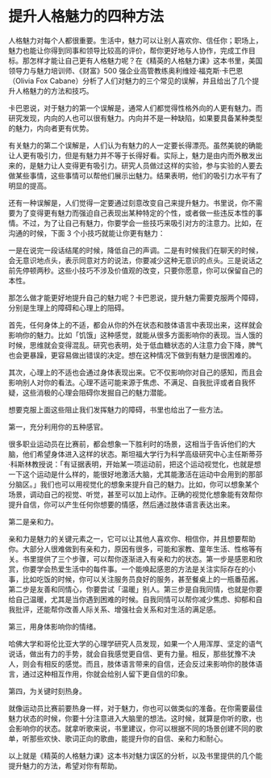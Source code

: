 # 提升人格魅力的四种方法

人格魅力对每个人都很重要。生活中，魅力可以让别人喜欢你、信任你；职场上，魅力也能让你得到同事和领导比较高的评价，帮你更好地与人协作，完成工作目标。那怎样才能让自己更有人格魅力呢？在《精英的人格魅力课》这本书里，美国领导力与魅力培训师、《财富》500 强企业高管教练奥利维娅·福克斯·卡巴恩（Olivia Fox Cabane）分析了人们对魅力的三个常见的误解，并且给出了几个提升人格魅力的方法和技巧。

卡巴恩说，对于魅力的第一个误解是，通常人们都觉得性格外向的人更有魅力。而研究发现，内向的人也可以很有魅力。内向并不是一种缺陷，如果要具备某种类型的魅力，内向者更有优势。

有关魅力的第二个误解是，人们认为有魅力的人一定要长得漂亮。虽然美貌的确能让人更有吸引力，但是有魅力并不等于长得好看。实际上，魅力是由内而外散发出来的，是魅力让人变得更有吸引力。研究人员做过这样的实验，参与实验的人要去做某些事情，这些事情可以帮他们展示出魅力。结果表明，他们的吸引力水平有了明显的提高。

还有一种误解是，人们觉得一定要通过刻意改变自己来提升魅力。书里说，你不需要为了变得更有魅力而强迫自己表现出某种特定的个性，或者做一些违反本性的事情。不过，为了让自己有魅力，你要学会一些技巧来吸引对方的注意力。比如，在沟通的时候，下面 3 个小技巧就能让你更有魅力：

一是在说完一段话结尾的时候，降低自己的声调。二是有时候我们在聊天的时候，会无意识地点头，表示同意对方的说法，你要减少这种无意识的点头。三是说话之前先停顿两秒。这些小技巧不涉及价值观的改变，只要你愿意，你可以保留自己的本性。

那怎么做才能更好地提升自己的魅力呢？卡巴恩说，提升魅力需要克服两个障碍，分别是生理上的障碍和心理上的阻碍。

首先，任何身体上的不适，都会从你的外在状态和肢体语言中表现出来，这样就会影响你的魅力。比如「饥饿」这种感觉，就能从很多方面影响你的表现。当人饿的时候，思维就会变得混乱。研究也表明，处于低血糖状态的人注意力会下降，脾气也会更暴躁，更容易做出错误的决定。想在这种情况下做到有魅力是很困难的。

其次，心理上的不适也会通过身体表现出来。它不仅影响你对自己的感知，而且会影响别人对你的看法。心理不适可能来源于焦虑、不满足、自我批评或者自我怀疑，这些消极的心理会阻碍你发掘自己的魅力潜能。

想要克服上面这些阻止我们发挥魅力的障碍，书里也给出了一些方法。

第一，充分利用你的五种感官。

很多职业运动员在比赛前，都会想象一下胜利时的场景，这相当于告诉他们的大脑，他们希望身体进入这样的状态。斯坦福大学行为科学高级研究中心主任斯蒂芬·科斯林教授说：「有证据表明，开始某一项运动前，把这个运动视觉化，也就是想一下这个运动是什么样的，能很好地激活大脑，尤其能激活在运动中会用到的那部分脑区。」我们也可以用视觉化的想象来提升自己的魅力。比如，你可以想象某个场景，调动自己的视觉、听觉，甚至可以加上动作。正确的视觉化想象能有效帮你提升自信，你可以产生任何你想要的情感，然后通过肢体语言表达出来。

第二是亲和力。

亲和力是魅力的关键元素之一，它可以让其他人喜欢你、相信你，并且想要帮助你。大部分人很难做到有亲和力，原因有很多，可能和家教、童年生活、性格等有关。书里提供了三个步骤，可以帮你逐渐进入有亲和力的状态。第一步是感恩和欣赏，你要学会热爱生活中的每件事。一个能唤起感恩的方法是关注实际存在的小事，比如吃饭的时候，你可以关注服务员良好的服务，甚至餐桌上的一瓶番茄酱。第二步是友善和同情心，你要尝试「温暖」别人。第三步是自我同情，也就是你要给自己温暖，尤其是当你遇到困难的时候。自我同情可以帮你减少焦虑、抑郁和自我批评，还能帮你改善人际关系、增强社会关系和对生活的满足感。

第三，用身体影响你的情绪。

哈佛大学和哥伦比亚大学的心理学研究人员发现，如果一个人用浑厚、坚定的语气说话，做出有力的手势，就会自我感觉更自信、更有力量。相反，那些犹豫不决人，则会有相反的感觉。而且，肢体语言带来的自信，还会反过来影响你的肢体语言，通过这种相互作用，你就会给别人留下更自信的印象。

第四，为关键时刻热身。

就像运动员比赛前要热身一样，对于魅力，你也可以做类似的准备。在你需要最佳魅力状态的时候，你要十分注意进入大脑里的想法。这时候，就算是你听的歌，也会影响你的状态。就拿听歌来说，书里建议，你可以根据不同的场景创建不同的歌单，听那些欢快、歌词正向的歌曲，能提升你的自信、亲和力和耐心。

以上就是《精英的人格魅力课》这本书对魅力误区的分析，以及书里提供的几个能提升魅力的方法，希望对你有帮助。





